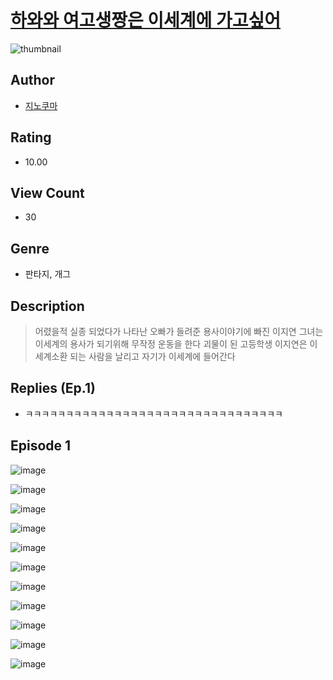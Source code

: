 # [하와와 여고생짱은 이세계에 가고싶어](https://comic.naver.com/challenge/list?titleId=811303)
![thumbnail](https://image-comic.pstatic.net/user_contents_data/challenge_comic/2023/05/25/354579/upload_3978985663800881977_480x623.jpeg)

## Author
- [지노쿠마](https://comic.naver.com/artistTitle?id=354579)

## Rating
- 10.00

## View Count
- 30

## Genre
- 판타지, 개그

## Description
> 어렸을적 실종 되었다가 나타난 오빠가 들려준 용사이야기에 빠진 이지연 그녀는 이세계의 용사가 되기위해 무작정 운동을 한다 괴물이 된 고등학생 이지연은 이세계소환 되는 사람을 날리고 자기가 이세계에 들어간다

## Replies (Ep.1)
- ㅋㅋㅋㅋㅋㅋㅋㅋㅋㅋㅋㅋㅋㅋㅋㅋㅋㅋㅋㅋㅋㅋㅋㅋㅋㅋㅋㅋㅋㅋㅋㅋ

## Episode 1
![image](https://image-comic.pstatic.net/user_contents_data/challenge_comic/2023/05/25/354579/upload_3906698087269479988.jpeg)

![image](https://image-comic.pstatic.net/user_contents_data/challenge_comic/2023/05/25/354579/upload_7075217014152837175.jpeg)

![image](https://image-comic.pstatic.net/user_contents_data/challenge_comic/2023/05/25/354579/upload_7363775925218391395.jpeg)

![image](https://image-comic.pstatic.net/user_contents_data/challenge_comic/2023/05/25/354579/upload_3473229019659461985.jpeg)

![image](https://image-comic.pstatic.net/user_contents_data/challenge_comic/2023/05/25/354579/upload_4048796758822762292.jpeg)

![image](https://image-comic.pstatic.net/user_contents_data/challenge_comic/2023/05/25/354579/upload_3545003815901409336.jpeg)

![image](https://image-comic.pstatic.net/user_contents_data/challenge_comic/2023/05/25/354579/upload_3906137337024308793.jpeg)

![image](https://image-comic.pstatic.net/user_contents_data/challenge_comic/2023/05/25/354579/upload_3919312792747860786.jpeg)

![image](https://image-comic.pstatic.net/user_contents_data/challenge_comic/2023/05/25/354579/upload_4121463472937985331.jpeg)

![image](https://image-comic.pstatic.net/user_contents_data/challenge_comic/2023/05/25/354579/upload_7149523121512723041.jpeg)

![image](https://image-comic.pstatic.net/user_contents_data/challenge_comic/2023/05/25/354579/upload_3977916947943668069.jpeg)
